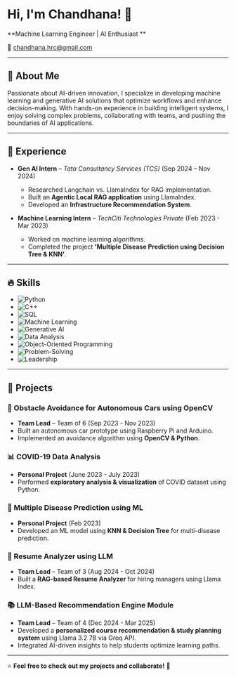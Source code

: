 # Hi, I'm Chandhana! 👋

**Machine Learning Engineer | AI Enthusiast **
 
📧 chandhana.hrc@gmail.com  

---

## 🚀 About Me

Passionate about AI-driven innovation, I specialize in developing machine learning and generative AI solutions that optimize workflows and enhance decision-making. With hands-on experience in building intelligent systems, I enjoy solving complex problems, collaborating with teams, and pushing the boundaries of AI applications.

---

## 💼 Experience

- **Gen AI Intern** – *Tata Consultancy Services (TCS)* (Sep 2024 – Nov 2024)  
  - Researched Langchain vs. LlamaIndex for RAG implementation.  
  - Built an **Agentic Local RAG application** using LlamaIndex.  
  - Developed an **Infrastructure Recommendation System**.

- **Machine Learning Intern** – *TechCiti Technologies Private* (Feb 2023 - Mar 2023)  
  - Worked on machine learning algorithms.  
  - Completed the project **'Multiple Disease Prediction using Decision Tree & KNN'**.

---

## 🔥 Skills

- ![Python](https://img.shields.io/badge/Python-3776AB?style=for-the-badge&logo=python&logoColor=white)  
- ![C++](https://img.shields.io/badge/C++-00599C?style=for-the-badge&logo=c%2B%2B&logoColor=white)  
- ![SQL](https://img.shields.io/badge/SQL-4479A1?style=for-the-badge&logo=mysql&logoColor=white)  
- ![Machine Learning](https://img.shields.io/badge/Machine%20Learning-FE7A16?style=for-the-badge&logo=scikit-learn&logoColor=white)  
- ![Generative AI](https://img.shields.io/badge/Generative%20AI-FF6F00?style=for-the-badge&logo=openai&logoColor=white)  
- ![Data Analysis](https://img.shields.io/badge/Data%20Analysis-009688?style=for-the-badge&logo=pandas&logoColor=white)  
- ![Object-Oriented Programming](https://img.shields.io/badge/OOP-8A2BE2?style=for-the-badge&logo=csharp&logoColor=white)  
- ![Problem-Solving](https://img.shields.io/badge/Problem%20Solving-00C853?style=for-the-badge&logo=thinkpad&logoColor=white)  
- ![Leadership](https://img.shields.io/badge/Leadership-FF4081?style=for-the-badge&logo=teamspeak&logoColor=white)  

---

## 📌 Projects

### 🚗 Obstacle Avoidance for Autonomous Cars using OpenCV
- **Team Lead** – Team of 6 (Sep 2023 - Nov 2023)  
- Built an autonomous car prototype using Raspberry Pi and Arduino.  
- Implemented an avoidance algorithm using **OpenCV & Python**.

### 📊 COVID-19 Data Analysis
- **Personal Project** (June 2023 - July 2023)  
- Performed **exploratory analysis & visualization** of COVID dataset using Python.

### 🏥 Multiple Disease Prediction using ML
- **Personal Project** (Feb 2023)  
- Developed an ML model using **KNN & Decision Tree** for multi-disease prediction.

### 🤖 Resume Analyzer using LLM
- **Team Lead** – Team of 3 (Aug 2024 - Oct 2024)  
- Built a **RAG-based Resume Analyzer** for hiring managers using Llama Index.

### 📚 LLM-Based Recommendation Engine Module
- **Team Lead** – Team of 4 (Dec 2024 - Mar 2025)  
- Developed a **personalized course recommendation & study planning system** using Llama 3.2 7B via Groq API.  
- Integrated AI-driven insights to help students optimize learning paths.

---

⭐ **Feel free to check out my projects and collaborate!** 🚀
